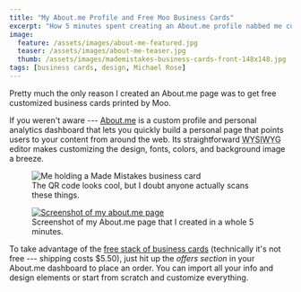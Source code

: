 ```yaml
---
title: "My About.me Profile and Free Moo Business Cards"
excerpt: "How 5 minutes spent creating an About.me profile nabbed me custom Moo business cards of my own design."
image: 
  feature: /assets/images/about-me-featured.jpg
  teaser: /assets/images/about-me-teaser.jpg
  thumb: /assets/images/mademistakes-business-cards-front-148x148.jpg
tags: [business cards, design, Michael Rose]
---
```

Pretty much the only reason I created an About.me page was to get free customized business cards printed by Moo.

If you weren't aware --- [About.me](http://about.me) is a custom profile and personal analytics dashboard that lets you quickly build a personal page that points users to your content from around the web. Its straightforward <abbr title="What You See Is What You Get">WYSIWYG</abbr> editor makes customizing the design, fonts, colors, and background image a breeze.

<figure>
    <img src="{{ site.url }}/assets/images/michael-rose-business-card-qr-620x413.jpg" alt="Me holding a Made Mistakes business card" />
    <figcaption>The QR code looks cool, but I doubt anyone actually scans these things.</figcaption>
</figure>

<figure>
    <a href="http://about.me/michael.rose"><img src="{{ site.url }}/assets/images/michael-rose-about-me-620x349.jpg" alt="Screenshot of my about.me page" /></a>
    <figcaption>Screenshot of my About.me page that I created in a whole 5 minutes.</figcaption>
</figure>

To take advantage of the [free stack of business cards](http://about.me/offers/cards) (technically it's not free --- shipping costs $5.50), just hit up the *offers section* in your About.me dashboard to place an order. You can import all your info and design elements or start from scratch and customize everything.
